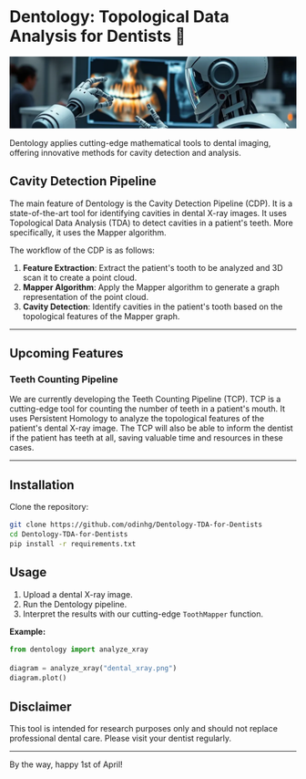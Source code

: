 # Dentology: Topological Data Analysis for Dentists 🦷

![header image showing a robot dentist](figs/header_image.png)

Dentology applies cutting-edge mathematical tools to dental imaging, offering innovative methods for cavity detection and analysis.

## Cavity Detection Pipeline

The main feature of Dentology is the Cavity Detection Pipeline (CDP). It is a state-of-the-art tool for identifying cavities in dental X-ray images. It uses Topological Data Analysis (TDA) to detect cavities in a patient's teeth. More specifically, it uses the Mapper algorithm.

The workflow of the CDP is as follows:

1. **Feature Extraction**: Extract the patient's tooth to be analyzed and 3D scan it to create a point cloud.
2. **Mapper Algorithm**: Apply the Mapper algorithm to generate a graph representation of the point cloud.
3. **Cavity Detection**: Identify cavities in the patient's tooth based on the topological features of the Mapper graph.

---

## Upcoming Features

### Teeth Counting Pipeline

We are currently developing the Teeth Counting Pipeline (TCP). TCP is a cutting-edge tool for counting the number of teeth in a patient's mouth. It uses Persistent Homology to analyze the topological features of the patient's dental X-ray image. The TCP will also be able to inform the dentist if the patient has teeth at all, saving valuable time and resources in these cases.

---

## Installation
Clone the repository:
```bash
git clone https://github.com/odinhg/Dentology-TDA-for-Dentists 
cd Dentology-TDA-for-Dentists
pip install -r requirements.txt
```

## Usage
1. Upload a dental X-ray image.
2. Run the Dentology pipeline.
3. Interpret the results with our cutting-edge `ToothMapper` function.

**Example:**
```python
from dentology import analyze_xray

diagram = analyze_xray("dental_xray.png")
diagram.plot()
```

## Disclaimer
This tool is intended for research purposes only and should not replace professional dental care. Please visit your dentist regularly.

---

By the way, happy 1st of April! 


